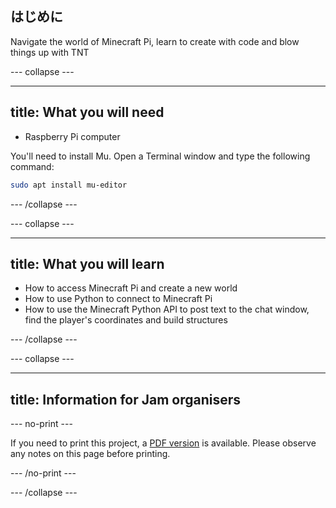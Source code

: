 ## はじめに

Navigate the world of Minecraft Pi, learn to create with code and blow things up with TNT

\--- collapse \---

* * *

## title: What you will need

- Raspberry Pi computer

You'll need to install Mu. Open a Terminal window and type the following command:

```bash
sudo apt install mu-editor
```

\--- /collapse \---

\--- collapse \---

* * *

## title: What you will learn

- How to access Minecraft Pi and create a new world
- How to use Python to connect to Minecraft Pi
- How to use the Minecraft Python API to post text to the chat window, find the player's coordinates and build structures

\--- /collapse \---

\--- collapse \---

* * *

## title: Information for Jam organisers

\--- no-print \---

If you need to print this project, a [PDF version](https://github.com/raspberrypilearning/jam-worksheets/raw/master/pdf/Minecraft-TNT.pdf) is available. Please observe any notes on this page before printing.

\--- /no-print \---

\--- /collapse \---
